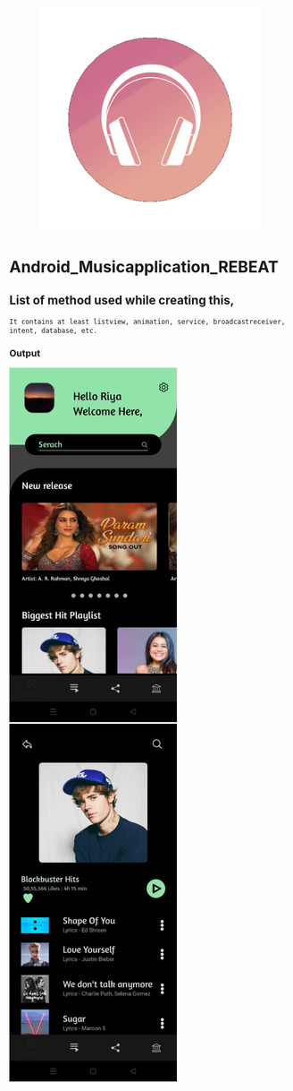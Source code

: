 <h1 align="center"> <center><img src="https://github.com/RiyaShah08/REBEAT_Music_Application/blob/master/logo_music.gif"  width="400"></h1>
  
  # Android_Musicapplication_REBEAT
 
  ## List of method used while creating this, 
    It contains at least listview, animation, service, broadcastreceiver, intent, database, etc. 
  
  ### Output
  
  <p float="left">
    <img src="https://github.com/RiyaShah08/REBEAT_Music_Application/blob/master/output/home4.jpeg" width="300dp" >
    <img src="https://github.com/RiyaShah08/REBEAT_Music_Application/blob/master/output/playlist1.jpeg" width="300dp">
  </p>
